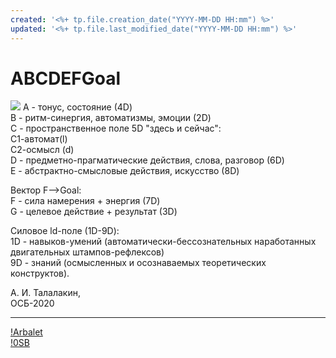 ```yaml
---
created: '<%+ tp.file.creation_date("YYYY-MM-DD HH:mm") %>'
updated: '<%+ tp.file.last_modified_date("YYYY-MM-DD HH:mm") %>' 
---
```

# ABCDEFGoal
![](https://telegra.ph/file/591dc1e98963a1b24f844.jpg)
A - тонус, состояние (4D)   
B - ритм-синергия, автоматизмы, эмоции (2D)   
C - пространственное поле 5D "здесь и сейчас":    
С1-автомат(l)   
С2-осмысл (d)  
D - предметно-прагматические действия, слова, разговор (6D)   
E - абстрактно-смысловые действия, искусство (8D)   
 
Вектор F-->Goal:   
F - сила намерения + энергия (7D)   
G - целевое действие + результат (3D)   
 
Силовое ld-поле (1D-9D):   
1D - навыков-умений (автоматически-бессознательных наработанных двигательных штампов-рефлексов)   
9D - знаний (осмысленных и осознаваемых теоретических конструктов).  

А. И. Талалакин,   
ОСБ-2020   

***
[!Arbalet](!Arbalet.md)  
[!0SB](!0SB.md)